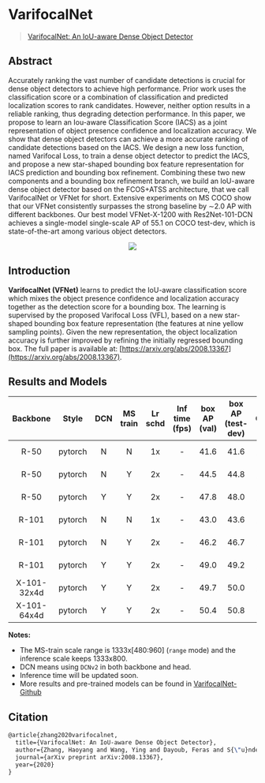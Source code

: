 # VarifocalNet

> [VarifocalNet: An IoU-aware Dense Object Detector](https://arxiv.org/abs/2008.13367)

<!-- [ALGORITHM] -->

## Abstract

Accurately ranking the vast number of candidate detections is crucial for dense object detectors to achieve high performance. Prior work uses the classification score or a combination of classification and predicted localization scores to rank candidates. However, neither option results in a reliable ranking, thus degrading detection performance. In this paper, we propose to learn an Iou-aware Classification Score (IACS) as a joint representation of object presence confidence and localization accuracy. We show that dense object detectors can achieve a more accurate ranking of candidate detections based on the IACS. We design a new loss function, named Varifocal Loss, to train a dense object detector to predict the IACS, and propose a new star-shaped bounding box feature representation for IACS prediction and bounding box refinement. Combining these two new components and a bounding box refinement branch, we build an IoU-aware dense object detector based on the FCOS+ATSS architecture, that we call VarifocalNet or VFNet for short. Extensive experiments on MS COCO show that our VFNet consistently surpasses the strong baseline by ∼2.0 AP with different backbones. Our best model VFNet-X-1200 with Res2Net-101-DCN achieves a single-model single-scale AP of 55.1 on COCO test-dev, which is state-of-the-art among various object detectors.

<div align=center>
<img src="https://user-images.githubusercontent.com/9102141/97464778-4b9ab000-197c-11eb-9283-ab2907ee0252.png"/>
</div>

## Introduction

**VarifocalNet (VFNet)** learns to predict the IoU-aware classification score which mixes the object presence confidence and localization accuracy together as the detection score for a bounding box. The learning is supervised by the proposed Varifocal Loss (VFL), based on a new star-shaped bounding box feature representation (the features at nine yellow sampling points). Given the new representation, the object localization accuracy is further improved by refining the initially regressed bounding box. The full paper is available at: [https://arxiv.org/abs/2008.13367](https://arxiv.org/abs/2008.13367).

## Results and Models

|  Backbone   |  Style  | DCN | MS train | Lr schd | Inf time (fps) | box AP (val) | box AP (test-dev) |                           Config                            |                                                                                                                                                                               Download                                                                                                                                                                               |
| :---------: | :-----: | :-: | :------: | :-----: | :------------: | :----------: | :---------------: | :---------------------------------------------------------: | :------------------------------------------------------------------------------------------------------------------------------------------------------------------------------------------------------------------------------------------------------------------------------------------------------------------------------------------------------------------: |
|    R-50     | pytorch |  N  |    N     |   1x    |       -        |     41.6     |       41.6        |            [config](vfnet_r50_fpn_1x_coco.py)             |                                                          [model](https://download.openmmlab.com/mmdetection/v2.0/vfnet/vfnet_r50_fpn_1x_coco/vfnet_r50_fpn_1x_coco_20201027-38db6f58.pth) \| [log](https://download.openmmlab.com/mmdetection/v2.0/vfnet/vfnet_r50_fpn_1x_coco/vfnet_r50_fpn_1x_coco.json)                                                           |
|    R-50     | pytorch |  N  |    Y     |   2x    |       -        |     44.5     |       44.8        |           [config](vfnet_r50_fpn_ms-2x_coco.py)           |                                          [model](https://download.openmmlab.com/mmdetection/v2.0/vfnet/vfnet_r50_fpn_mstrain_2x_coco/vfnet_r50_fpn_mstrain_2x_coco_20201027-7cc75bd2.pth) \| [log](https://download.openmmlab.com/mmdetection/v2.0/vfnet/vfnet_r50_fpn_mstrain_2x_coco/vfnet_r50_fpn_mstrain_2x_coco.json)                                           |
|    R-50     | pytorch |  Y  |    Y     |   2x    |       -        |     47.8     |       48.0        |    [config](vfnet_r50-mdconv-c3-c5_fpn_ms-2x_coco.py)     |               [model](https://download.openmmlab.com/mmdetection/v2.0/vfnet/vfnet_r50_fpn_mdconv_c3-c5_mstrain_2x_coco/vfnet_r50_fpn_mdconv_c3-c5_mstrain_2x_coco_20201027pth-6879c318.pth) \| [log](https://download.openmmlab.com/mmdetection/v2.0/vfnet/vfnet_r50_fpn_mdconv_c3-c5_mstrain_2x_coco/vfnet_r50_fpn_mdconv_c3-c5_mstrain_2x_coco.json)               |
|    R-101    | pytorch |  N  |    N     |   1x    |       -        |     43.0     |       43.6        |            [config](vfnet_r101_fpn_1x_coco.py)            |                                                       [model](https://download.openmmlab.com/mmdetection/v2.0/vfnet/vfnet_r101_fpn_1x_coco/vfnet_r101_fpn_1x_coco_20201027pth-c831ece7.pth) \| [log](https://download.openmmlab.com/mmdetection/v2.0/vfnet/vfnet_r101_fpn_1x_coco/vfnet_r101_fpn_1x_coco.json)                                                       |
|    R-101    | pytorch |  N  |    Y     |   2x    |       -        |     46.2     |       46.7        |          [config](vfnet_r101_fpn_ms-2x_coco.py)           |                                       [model](https://download.openmmlab.com/mmdetection/v2.0/vfnet/vfnet_r101_fpn_mstrain_2x_coco/vfnet_r101_fpn_mstrain_2x_coco_20201027pth-4a5d53f1.pth) \| [log](https://download.openmmlab.com/mmdetection/v2.0/vfnet/vfnet_r101_fpn_mstrain_2x_coco/vfnet_r101_fpn_mstrain_2x_coco.json)                                       |
|    R-101    | pytorch |  Y  |    Y     |   2x    |       -        |     49.0     |       49.2        |    [config](vfnet_r101-mdconv-c3-c5_fpn_ms-2x_coco.py)    |             [model](https://download.openmmlab.com/mmdetection/v2.0/vfnet/vfnet_r101_fpn_mdconv_c3-c5_mstrain_2x_coco/vfnet_r101_fpn_mdconv_c3-c5_mstrain_2x_coco_20201027pth-7729adb5.pth) \| [log](https://download.openmmlab.com/mmdetection/v2.0/vfnet/vfnet_r101_fpn_mdconv_c3-c5_mstrain_2x_coco/vfnet_r101_fpn_mdconv_c3-c5_mstrain_2x_coco.json)             |
| X-101-32x4d | pytorch |  Y  |    Y     |   2x    |       -        |     49.7     |       50.0        | [config](vfnet_x101-32x4d-mdconv-c3-c5_fpn_ms-2x_coco.py) | [model](https://download.openmmlab.com/mmdetection/v2.0/vfnet/vfnet_x101_32x4d_fpn_mdconv_c3-c5_mstrain_2x_coco/vfnet_x101_32x4d_fpn_mdconv_c3-c5_mstrain_2x_coco_20201027pth-d300a6fc.pth) \| [log](https://download.openmmlab.com/mmdetection/v2.0/vfnet/vfnet_x101_32x4d_fpn_mdconv_c3-c5_mstrain_2x_coco/vfnet_x101_32x4d_fpn_mdconv_c3-c5_mstrain_2x_coco.json) |
| X-101-64x4d | pytorch |  Y  |    Y     |   2x    |       -        |     50.4     |       50.8        | [config](vfnet_x101-64x4d-mdconv-c3-c5_fpn_ms-2x_coco.py) | [model](https://download.openmmlab.com/mmdetection/v2.0/vfnet/vfnet_x101_64x4d_fpn_mdconv_c3-c5_mstrain_2x_coco/vfnet_x101_64x4d_fpn_mdconv_c3-c5_mstrain_2x_coco_20201027pth-b5f6da5e.pth) \| [log](https://download.openmmlab.com/mmdetection/v2.0/vfnet/vfnet_x101_64x4d_fpn_mdconv_c3-c5_mstrain_2x_coco/vfnet_x101_64x4d_fpn_mdconv_c3-c5_mstrain_2x_coco.json) |

**Notes:**

- The MS-train scale range is 1333x\[480:960\] (`range` mode) and the inference scale keeps 1333x800.
- DCN means using `DCNv2` in both backbone and head.
- Inference time will be updated soon.
- More results and pre-trained models can be found in [VarifocalNet-Github](https://github.com/hyz-xmaster/VarifocalNet)

## Citation

```latex
@article{zhang2020varifocalnet,
  title={VarifocalNet: An IoU-aware Dense Object Detector},
  author={Zhang, Haoyang and Wang, Ying and Dayoub, Feras and S{\"u}nderhauf, Niko},
  journal={arXiv preprint arXiv:2008.13367},
  year={2020}
}
```
